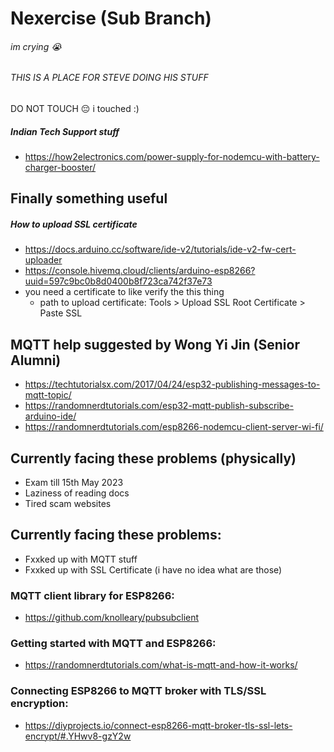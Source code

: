 # Nexercise (Sub Branch)
###### im crying 😭
###### THIS IS A PLACE FOR STEVE DOING HIS STUFF 
DO NOT TOUCH 😔
i touched :)
##### Indian Tech Support stuff
- https://how2electronics.com/power-supply-for-nodemcu-with-battery-charger-booster/

## Finally something useful
##### How to upload SSL certificate
- https://docs.arduino.cc/software/ide-v2/tutorials/ide-v2-fw-cert-uploader  
- https://console.hivemq.cloud/clients/arduino-esp8266?uuid=597c9bc0b8d0400b8f723ca742f37e73
- you need a certificate to like verify the this thing
  - path to upload certificate: Tools > Upload SSL Root Certificate > Paste SSL
  
## MQTT help suggested by Wong Yi Jin (Senior Alumni)
- https://techtutorialsx.com/2017/04/24/esp32-publishing-messages-to-mqtt-topic/
- https://randomnerdtutorials.com/esp32-mqtt-publish-subscribe-arduino-ide/
- https://randomnerdtutorials.com/esp8266-nodemcu-client-server-wi-fi/

## Currently facing these problems (physically)
- Exam till 15th May 2023
- Laziness of reading docs
- Tired scam websites

## Currently facing these problems:
- Fxxked up with MQTT stuff
- Fxxked up with SSL Certificate (i have no idea what are those)

### MQTT client library for ESP8266: 
- https://github.com/knolleary/pubsubclient

### Getting started with MQTT and ESP8266: 
- https://randomnerdtutorials.com/what-is-mqtt-and-how-it-works/

### Connecting ESP8266 to MQTT broker with TLS/SSL encryption: 
- https://diyprojects.io/connect-esp8266-mqtt-broker-tls-ssl-lets-encrypt/#.YHwv8-gzY2w

